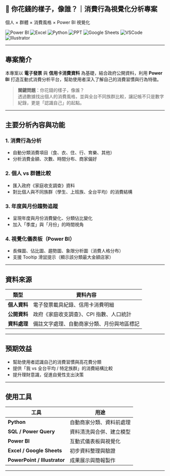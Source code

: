 ## 💸 你花錢的樣子，像誰？｜消費行為視覺化分析專案  
個人 × 群體 × 消費風格 × Power BI 視覺化  

![Power BI](https://img.shields.io/badge/power_bi-F2C811?style=for-the-badge&logo=powerbi&logoColor=black)
![Excel](https://img.shields.io/badge/Excel-006000?style=for-the-badge&logo=Excel&logoColor=white)
![Python](https://img.shields.io/badge/Python-005AB5?style=for-the-badge&logo=Python&logoColor=white)
![PPT](https://img.shields.io/badge/Microsoft_PowerPoint-F75000?style=for-the-badge&logo=microsoft-powerpoint&logoColor=white)
![Google Sheets](https://img.shields.io/badge/Google%20Sheets-01B468?style=for-the-badge&logo=google-sheets&logoColor=white)
![VSCode](https://img.shields.io/badge/VSCode-0072E3?style=for-the-badge&logo=visual-studio-code&logoColor=white)
![Illustrator](https://img.shields.io/badge/Illustrator-842B00?style=for-the-badge&logo=adobe-illustrator&logoColor=white)

---

## 專案簡介
本專案以 **電子發票** 與 **信用卡消費資料** 為基礎，結合政府公開資料，利用 **Power BI** 打造互動式消費分析平台，幫助使用者深入了解自己的消費習慣與行為特徵。

> **關鍵問題**：你花錢的樣子，像誰？  
> 透過數據找出個人的消費風格，並與全台不同族群比較，讓記帳不只是數字紀錄，更是「認識自己」的起點。

---

## 主要分析內容與功能
### 1. 消費行為分析
- 自動分類消費項目（食、衣、住、行、育樂、其他）
- 分析消費金額、次數、時間分布、商家偏好

### 2. 個人 vs 群體比較
- 匯入政府《家庭收支調查》資料
- 對比個人與不同族群（學生、上班族、全台平均）的消費結構

### 3. 年度與月份趨勢追蹤
- 呈現年度與月份消費變化、分類佔比變化
- 加入「季度」與「月份」的時間視角

### 4. 視覺化儀表板（Power BI）
- 長條圖、佔比圖、趨勢圖、象限分析圖（消費人格分布）
- 支援 Tooltip 滑鼠提示（顯示該分類最大金額店家）

---

## 資料來源
| 類型 | 資料內容 |
|------|----------|
| **個人資料** | 電子發票載具紀錄、信用卡消費明細 |
| **公開資料** | 政府《家庭收支調查》、CPI 指數、人口統計 |
| **資料處理** | 備註文字處理、自動商家分類、月份與地區標記 |

---

## 預期效益
- 幫助使用者認識自己的消費習慣與高花費分類
- 提供「我 vs 全台平均 / 特定族群」的消費結構比較
- 提升理財意識，促進自覺性支出決策  

---

## 使用工具
| 工具 | 用途 |
|------|------|
| **Python** | 自動商家分類、資料前處理 |
| **SQL / Power Query** | 資料清洗與合併、建立模型 |
| **Power BI** | 互動式儀表板與視覺化 |
| **Excel / Google Sheets** | 初步資料整理與驗證 |
| **PowerPoint / Illustrator** | 成果展示與簡報製作 |

---

